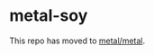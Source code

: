 # metal-soy

This repo has moved to [metal/metal](https://github.com/metal/metal/tree/master/packages/metal-soy).

